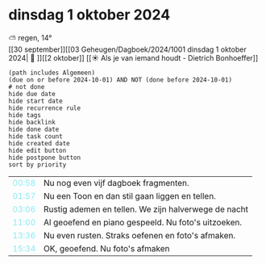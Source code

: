 # dinsdag 1 oktober 2024

⛅ regen, 14°<br>[[30 september]][[03 Geheugen/Dagboek/2024/1001 dinsdag 1 oktober 2024| 📓 ]][[2 oktober]]
[[☀️ Als je van iemand houdt - Dietrich Bonhoeffer]]
```tasks
(path includes Algemeen)
(due on or before 2024-10-01) AND NOT (done before 2024-10-01)
# not done
hide due date
hide start date
hide recurrence rule
hide tags
hide backlink
hide done date
hide task count
hide created date
hide edit button
hide postpone button 
sort by priority 
```

|     |   |
| --- | ---  |
| <font color=#8be9f2>00:58 |  Nu nog even vijf dagboek fragmenten. |
| <font color=#8be9f2>01:57 |  Nu een Toon en dan stil gaan liggen en tellen. |
| <font color=#8be9f2>03:06 |  Rustig ademen en tellen. We zijn halverwege de nacht |
| <font color=#8be9f2>11:00 |  Al geoefend en piano gespeeld. Nu foto's uitzoeken. |
| <font color=#8be9f2>13:36 |  Nu even rusten. Straks oefenen en foto's afmaken. |
| <font color=#8be9f2>15:34 |  OK, geoefend. Nu foto's afmaken  |